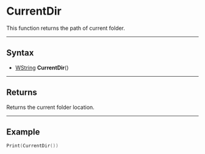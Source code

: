 # CurrentDir #

This function returns the path of current folder.

---

## Syntax ##

- [WString](WString.md) **CurrentDir**()

---

## Returns ##

Returns the current folder location.

---

## Example

```lua
Print(CurrentDir())
```